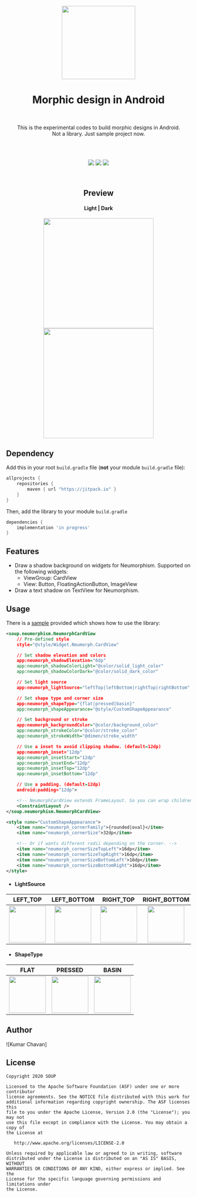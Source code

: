 
<p align="center">
<img height="200" src='https://github.com/fornewid/Neumorphism/blob/main/art/preview.png'/>
</p>

<h1 align="center">Morphic design in Android</h1><br/>
<p align="center">
  This is the experimental codes to build morphic designs in Android.<br/>
  Not a library. Just sample project now.<br/>
  <br/>
</p>
</br>

<p align="center">
<a href="https://opensource.org/licenses/Apache-2.0"><img src="https://img.shields.io/badge/License-Apache%202.0-blue.svg"/></a>
<a href='https://developer.android.com'><img src='http://img.shields.io/badge/platform-android-green.svg'/></a>
<a href='https://jitpack.io/#fornewid/neumorphism'><img src='https://jitpack.io/v/fornewid/neumorphism.svg'/></a>
</p>
<br/>

<h2 align="center">Preview</h2>
<h4 align="center">Light    |    Dark</h4>
<p align="center">
<img width="300" src="https://github.com/fornewid/Neumorphism/blob/main/art/preview_light.gif"/> <img width="300" src="https://github.com/fornewid/Neumorphism/blob/main/art/preview_dark.gif"/>
</p>

## Dependency

Add this in your root `build.gradle` file (**not** your module `build.gradle` file):

```gradle
allprojects {
    repositories {
        maven { url "https://jitpack.io" }
    }
}
```

Then, add the library to your module `build.gradle`
```gradle
dependencies {
    implementation 'in progress'
}
```

## Features
- Draw a shadow background on widgets for Neumorphism.
  Supported on the following widgets:
  - ViewGroup: CardView
  - View: Button, FloatingActionButton, ImageView
- Draw a text shadow on TextView for Neumorphism.

## Usage
There is a [sample](https://github.com/fornewid/neumorphism/tree/main/sample) provided which shows how to use the library:

```xml
<soup.neumorphism.NeumorphCardView
    // Pre-defined style
    style="@style/Widget.Neumorph.CardView"

    // Set shadow elevation and colors
    app:neumorph_shadowElevation="6dp"
    app:neumorph_shadowColorLight="@color/solid_light_color"
    app:neumorph_shadowColorDark="@color/solid_dark_color"

    // Set light source
    app:neumorph_lightSource="leftTop|leftBottom|rightTop|rightBottom"

    // Set shape type and corner size
    app:neumorph_shapeType="{flat|pressed|basin}"
    app:neumorph_shapeAppearance="@style/CustomShapeAppearance"

    // Set background or stroke
    app:neumorph_backgroundColor="@color/background_color"
    app:neumorph_strokeColor="@color/stroke_color"
    app:neumorph_strokeWidth="@dimen/stroke_width"

    // Use a inset to avoid clipping shadow. (default=12dp)
    app:neumorph_inset="12dp"
    app:neumorph_insetStart="12dp"
    app:neumorph_insetEnd="12dp"
    app:neumorph_insetTop="12dp"
    app:neumorph_insetBottom="12dp"

    // Use a padding. (default=12dp)
    android:padding="12dp">

    <!-- NeumorphCardView extends FrameLayout. So you can wrap childrens like this. -->
    <ConstraintLayout />
</soup.neumorphism.NeumorphCardView>

<style name="CustomShapeAppearance">
    <item name="neumorph_cornerFamily">{rounded|oval}</item>
    <item name="neumorph_cornerSize">32dp</item>

    <!-- Or if wants different radii depending on the corner. -->
    <item name="neumorph_cornerSizeTopLeft">16dp</item>
    <item name="neumorph_cornerSizeTopRight">16dp</item>
    <item name="neumorph_cornerSizeBottomLeft">16dp</item>
    <item name="neumorph_cornerSizeBottomRight">16dp</item>
</style>
```

- #### LightSource
| LEFT_TOP | LEFT_BOTTOM | RIGHT_TOP | RIGHT_BOTTOM |
| :--: | :-----: | :---: | :---: |
| <img width="100" src="https://github.com/fornewid/Neumorphism/blob/main/art/lightSource_leftTop.png"/> | <img width="100" src="https://github.com/fornewid/Neumorphism/blob/main/art/lightSource_leftBottom.png"/> | <img width="100" src="https://github.com/fornewid/Neumorphism/blob/main/art/lightSource_rightTop.png"/> | <img width="100" src="https://github.com/fornewid/Neumorphism/blob/main/art/lightSource_rightBottom.png"/> |

- #### ShapeType
| FLAT | PRESSED | BASIN |
| :--: | :-----: | :---: |
| <img width="100" src="https://github.com/fornewid/Neumorphism/blob/main/art/shape_flat.png"/> | <img width="100" src="https://github.com/fornewid/Neumorphism/blob/main/art/shape_pressed.png"/> | <img width="100" src="https://github.com/fornewid/Neumorphism/blob/main/art/shape_basin.png"/> |


## Author

![Kumar Chavan]


## License

```
Copyright 2020 SOUP

Licensed to the Apache Software Foundation (ASF) under one or more contributor
license agreements. See the NOTICE file distributed with this work for
additional information regarding copyright ownership. The ASF licenses this
file to you under the Apache License, Version 2.0 (the "License"); you may not
use this file except in compliance with the License. You may obtain a copy of
the License at

   http://www.apache.org/licenses/LICENSE-2.0

Unless required by applicable law or agreed to in writing, software
distributed under the License is distributed on an "AS IS" BASIS, WITHOUT
WARRANTIES OR CONDITIONS OF ANY KIND, either express or implied. See the
License for the specific language governing permissions and limitations under
the License.
```
